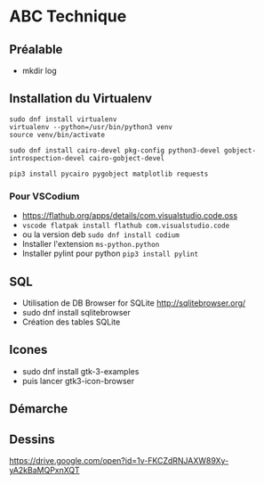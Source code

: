 # ABC Technique

## Préalable
- mkdir log

## Installation du Virtualenv
```shell
sudo dnf install virtualenv
virtualenv --python=/usr/bin/python3 venv
source venv/bin/activate

sudo dnf install cairo-devel pkg-config python3-devel gobject-introspection-devel cairo-gobject-devel

pip3 install pycairo pygobject matplotlib requests

```
### Pour VSCodium
- https://flathub.org/apps/details/com.visualstudio.code.oss
- ```vscode flatpak install flathub com.visualstudio.code```
- ou la version deb ```sudo dnf install codium```
- Installer l'extension ```ms-python.python```
- Installer pylint pour python ```pip3 install pylint```

## SQL
- Utilisation de DB Browser for SQLite http://sqlitebrowser.org/
- sudo dnf install sqlitebrowser
- Création des tables SQLite

## Icones
- sudo dnf install gtk-3-examples
- puis lancer gtk3-icon-browser

## Démarche

## Dessins
https://drive.google.com/open?id=1v-FKCZdRNJAXW89Xy-yA2kBaMQPxnXQT

